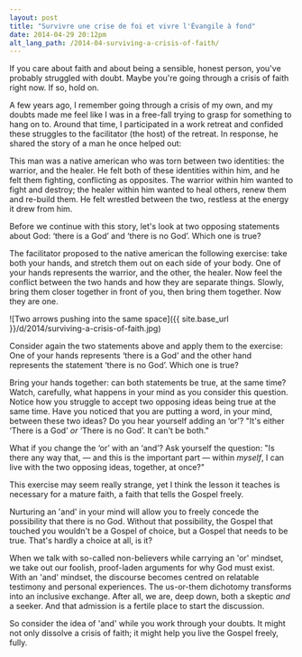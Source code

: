 ```yaml
---
layout: post
title: "Survivre une crise de foi et vivre l'Évangile à fond"
date: 2014-04-29 20:12pm
alt_lang_path: /2014-04-surviving-a-crisis-of-faith/
---
```


If you care about faith and about being a sensible, honest person, you've probably struggled with doubt. Maybe you're going through a crisis of faith right now. If so, hold on.

A few years ago, I remember going through a crisis of my own, and my doubts made me feel like I was in a free-fall trying to grasp for something to hang on to. Around that time, I participated in a work retreat and confided these struggles to the facilitator (the host) of the retreat. In response, he shared the story of a man he once helped out:

This man was a native american who was torn between two identities: the warrior, and the healer. He felt both of these identities within him, and he felt them fighting, conflicting as opposites. The warrior within him wanted to fight and destroy; the healer within him wanted to heal others, renew them and re-build them. He felt wrestled between the two, restless at the energy it drew from him.

Before we continue with this story, let's look at two opposing statements about God: ‘there is a God’ and ‘there is no God’. Which one is true?

<!-- MORE -->

The facilitator proposed to the native american the following exercise: take both your hands, and stretch them out on each side of your body. One of your hands represents the warrior, and the other, the healer. Now feel the conflict between the two hands and how they are separate things. Slowly, bring them closer together in front of you, then bring them together. Now they are one.

![Two arrows pushing into the same space]({{ site.base_url }}/d/2014/surviving-a-crisis-of-faith.jpg)

Consider again the two statements above and apply them to the exercise: One of your hands represents ‘there is a God’ and the other hand represents the statement ‘there is no God’. Which one is true?

Bring your hands together: can both statements be true, at the same time? Watch, carefully, what happens in your mind as you consider this question. Notice how you struggle to accept two opposing ideas being true at the same time. Have you noticed that you are putting a word, in your mind, between these two ideas? Do you hear yourself adding an ‘or’? "It's either ‘There is a God’ _or_ ‘There is no God’. It can't be both."

What if you change the ‘or’ with an ‘and’? Ask yourself the question: "Is there any way that, &mdash; and this is the important part &mdash; within _myself_, I can live with the two opposing ideas, together, at once?"

This exercise may seem really strange,  yet I think the lesson it teaches is necessary for a mature faith, a faith that tells the Gospel freely.

Nurturing an 'and' in your mind will allow you to freely concede the possibility that there is no God. Without that possibility, the Gospel that touched you wouldn't be a Gospel of choice, but a Gospel that needs to be true. That's hardly a choice at all, is it?

When we talk with so-called non-believers while carrying an 'or' mindset, we take out our foolish, proof-laden arguments for why God must exist. With an 'and' mindset, the discourse becomes centred on relatable testimony and personal experiences. The us-or-them dichotomy transforms into an inclusive exchange. After all, we are, deep down, both a skeptic _and_ a seeker. And that admission is a fertile place to start the discussion.

So consider the idea of 'and' while you work through your doubts. It might not only dissolve a crisis of faith; it might help you live the Gospel freely, fully.
